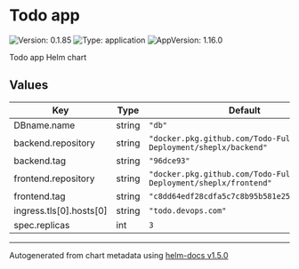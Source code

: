 # Todo app

![Version: 0.1.85](https://img.shields.io/badge/Version-0.1.85-informational?style=flat-square) ![Type: application](https://img.shields.io/badge/Type-application-informational?style=flat-square) ![AppVersion: 1.16.0](https://img.shields.io/badge/AppVersion-1.16.0-informational?style=flat-square)

Todo app Helm chart

## Values

| Key | Type | Default | Description |
|-----|------|---------|-------------|
| DBname.name | string | `"db"` |  |
| backend.repository | string | `"docker.pkg.github.com/Todo-Full-Stack-Deployment/sheplx/backend"` |  |
| backend.tag | string | `"96dce93"` |  |
| frontend.repository | string | `"docker.pkg.github.com/Todo-Full-Stack-Deployment/sheplx/frontend"` |  |
| frontend.tag | string | `"c8dd64edf28cdfa5c7c8b95b581e2549857a5ee8"` |  |
| ingress.tls[0].hosts[0] | string | `"todo.devops.com"` |  |
| spec.replicas | int | `3` |  |

----------------------------------------------
Autogenerated from chart metadata using [helm-docs v1.5.0](https://github.com/norwoodj/helm-docs/releases/v1.5.0)
